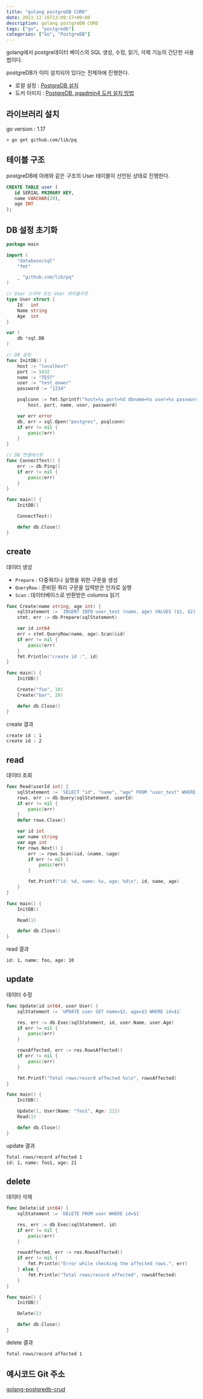 ```yaml
---
title: "golang postgreDB CURD"
date: 2021-12-16T13:09:17+09:00
description: golang postgreDB CURD
tags: ["go", "postgredb"]
categories: ["Go", "PostgreDB"]
---
```




golang에서 postgre데이터 베이스의 SQL 생성, 수정, 읽기, 삭제 기능의 간단한 사용법이다.

postgreDB가 이미 설치되어 있다는 전제하에 진행한다.

- 로컬 설정 : [PostgreDB 설치](https://sangjuncha-dev.github.io/posts/db/2020-09-29-postgredb-setup/) 
- 도커 이미지 : [PostgreDB, pgadmin4 도커 설치 방법](https://sangjuncha-dev.github.io/posts/docker/2021-04-29-docker-postgresdb-pgadmin4-setup-guide/)



## 라이브러리 설치

go version : 1.17

```
> go get github.com/lib/pq
```



## 테이블 구조

postgreDB에 아래와 같은 구조의 User 테이블이 선언된 상태로 진행한다.

```sql
CREATE TABLE user (
   id SERIAL PRIMARY KEY,
   name VARCHAR(20),
   age INT
);
```



## DB 설정 초기화

```go
package main

import (
	"database/sql"
	"fmt"

	_ "github.com/lib/pq"
)

// User 스키마 또는 User 테이블구조
type User struct {
	Id   int
	Name string
	Age  int
}

var (
	db *sql.DB
)

// DB 설정
func InitDB() {
	host := "localhost"
	port := 5432
	name := "TEST"
	user := "test_onwer"
	password := "1234"

	psqlconn := fmt.Sprintf("host=%s port=%d dbname=%s user=%s password=%s sslmode=disable",
		host, port, name, user, password)

	var err error
	db, err = sql.Open("postgres", psqlconn)
	if err != nil {
		panic(err)
	}
}

// DB 연결테스트
func ConnectTest() {
	err := db.Ping()
	if err != nil {
		panic(err)
	}
}

func main() {
	InitDB()

	ConnectTest()

	defer db.Close()
}
```



## create

데이터 생성

- `Prepare` : 다중쿼리나 실행을 위한 구문을 생성
- `QueryRow` : 준비된 쿼리 구문을 입력받은 인자로 실행
- `Scan` : 데이터베이스로 반환받은 columns 읽기 

```go
func Create(name string, age int) {
	sqlStatement := `INSERT INTO user_test (name, age) VALUES ($1, $2) returning id`
	stmt, err := db.Prepare(sqlStatement)

	var id int64
	err = stmt.QueryRow(name, age).Scan(&id)
	if err != nil {
		panic(err)
	}
	fmt.Println("create id :", id)
}

func main() {
	InitDB()

	Create("foo", 10)
	Create("bar", 20)

	defer db.Close()
}
```

create 결과

```bash
create id : 1
create id : 2
```



## read

데이터 조회

```go
func Read(userId int) {
	sqlStatement := `SELECT "id", "name", "age" FROM "user_test" WHERE $1 = "id"`
	rows, err := db.Query(sqlStatement, userId)
	if err != nil {
		panic(err)
	}
	defer rows.Close()

	var id int
	var name string
	var age int
	for rows.Next() {
		err := rows.Scan(&id, &name, &age)
		if err != nil {
			panic(err)
		}

		fmt.Printf("id: %d, name: %v, age: %d\n", id, name, age)
	}
}

func main() {
	InitDB()

	Read(1)

	defer db.Close()
}
```

read 결과

```bash
id: 1, name: foo, age: 10
```



## update

데이터 수정

```go
func Update(id int64, user User) {
	sqlStatement := `UPDATE user SET name=$2, age=$3 WHERE id=$1`

	res, err := db.Exec(sqlStatement, id, user.Name, user.Age)
	if err != nil {
		panic(err)
	}

	rowsAffected, err := res.RowsAffected()
	if err != nil {
		panic(err)
	}

	fmt.Printf("Total rows/record affected %v\n", rowsAffected)
}

func main() {
	InitDB()

	Update(1, User{Name: "foo1", Age: 21})
	Read(1)

	defer db.Close()
}
```

update 결과

```bash
Total rows/record affected 1
id: 1, name: foo1, age: 21
```

## delete

데이터 삭제

```go
func Delete(id int64) {
	sqlStatement := `DELETE FROM user WHERE id=$1`

	res, err := db.Exec(sqlStatement, id)
	if err != nil {
		panic(err)
	}

	rowsAffected, err := res.RowsAffected()
	if err != nil {
		fmt.Println("Error while checking the affected rows.", err)
	} else {
		fmt.Println("Total rows/record affected", rowsAffected)
	}
}

func main() {
	InitDB()

	Delete(2)

	defer db.Close()
}
```

delete 결과

```bash
Total rows/record affected 1
```



## 예시코드 Git 주소

[golang-postgredb-crud](https://github.com/SangjunCha-dev/blog/tree/main/golang/golang-postgredb-crud)
